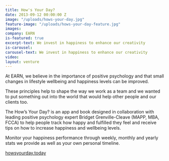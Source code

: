 ```yaml
---
title: How's Your Day?
date: 2013-09-12 00:00:00 Z
image: "/uploads/hows-your-day.jpg"
feature-image: "/uploads/hows-your-day-feature.jpg"
images: 
company: EARN
is-featured: true
excerpt-text: We invest in happiness to enhance our creativity
is-carousel: 
carousel-text: We invest in happiness to enhance our creativity
video: 
layout: venture
---
```


At EARN, we believe in the importance of positive psychology and that small changes in lifestyle wellbeing and happiness levels can be improved.

These principles help to shape the way we work as a team and we wanted to put something out into the world that would help other people and our clients too.

The How’s Your Day? is an app and book designed in collaboration with leading positive psychology expert Bridget Grenville-Cleave (MAPP, MBA, FCCA) to help people track how happy and fulfilled they feel and receive tips on how to increase happiness and wellbeing levels.

Monitor your happiness performance through weekly, monthly and yearly stats we provide as well as your own personal timeline.

[howsyourday.today](http://howsyourday.today)